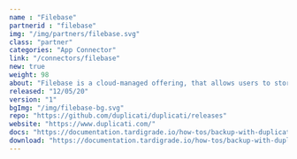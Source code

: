 ```yaml
---
name : "Filebase"
partnerid : "filebase"
img: "/img/partners/filebase.svg"
class: "partner"
categories: "App Connector"
link: "/connectors/filebase"
new: true
weight: 98
about: "Filebase is a cloud-managed offering, that allows users to store data on Tardigrade without having to manage API keys or running any software. Filebase is a multi-tenant, S3-compatible API service."
released: "12/05/20"
version: "1"
bgImg: "/img/filebase-bg.svg"
repo: "https://github.com/duplicati/duplicati/releases"
website: "https://www.duplicati.com/"
docs: "https://documentation.tardigrade.io/how-tos/backup-with-duplicati"
download: "https://documentation.tardigrade.io/how-tos/backup-with-duplicati"
---
```

